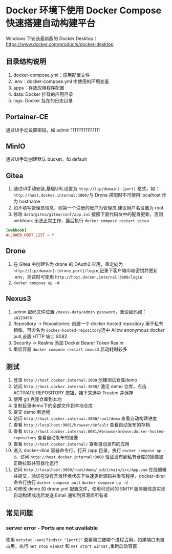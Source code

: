 # Docker 环境下使用 Docker Compose 快速搭建自动构建平台

Windows 下安装最新版的 Docker Desktop：<https://www.docker.com/products/docker-desktop>

## 目录结构说明

1. docker-compose.yml：应用配置文件
1. .env：docker-compose.yml 中使用的环境变量
1. apps：存放应用程序配置
1. data: Docker 挂载的应用目录
1. logs: Docker 挂在的日志目录

## Portainer-CE

通过UI手动设置密码，如 admin 1111111111111111

## MinIO

通过UI手动创建默认 bucket，如 default

## Gitea

1. 通过UI手动安装,基础URL设置为 `http://[ip/domain]:[port]` 格式，如：`http://host.docker.internal:3000/`与 Drone 搭配时不可使用 localhost 作为 hostname
1. 如不填写管理员信息，则第一个注册的账户为管理员,建议用户名设置为 root
1. 修改 `data/gitea/gitea/conf/app.ini` 按照下面代码块中的配置更新，否则 webhook 无法正常工作，最后执行 `docker compose restart gitea`

```conf
[webhook] 
ALLOWED_HOST_LIST = *
```

## Drone

1. 在 Gitea 中创建名为 drone 的 OAuth2 应用，重定向为 `http://[ip/domain]:[drone_port]/login`,记录下客户端ID和密钥并更新 .env，测试时可使用 `http://host.docker.internal:3800/login`
1. `docker compose up -d` 

## Nexus3

1. admin 密码文件位置 `/nexus-data/admin.password`，重设密码如：`aA123456!`
1. Repository -> Repositories: 创建一个 docker hosted repository 用于私有镜像，可命名为 `docker-hosted-repository`选中 Allow anonymous docker pull,设置 HTTP 端口 8082
1. Security -> Realms 添加 Docker Bearer Token Realm
1. 重启容器 `docker compose restart nexus3` 启动耗时较多

## 测试

1. 登录 `http://host.docker.internal:3000` 创建测试仓库demo
1. 访问 `http://host.docker.internal:3800/` 激活 demo 仓库，点击 ACTIVATE REPOSITORY 按钮，接下来选中 Trusted 并保存
1. 使用 git 克隆仓库到本地
1. 复制目录demo下的全部文件到本地仓库
1. 提交 demo 到远程
1. 访问 `http://host.docker.internal:3800/root/demo` 查看自动构建进度
1. 查看 `http://localhost:9001/browser/default` 查看自动发布的存档
1. 查看 `http://host.docker.internal:8081/#browse/browse:docker-hosted-repository` 查看自动发布的镜像
1. 查看 `http://host.docker.internal/` 查看自动发布的应用
1. 进入 docker-dind 容器命令行，打开 /app 目录，执行 `docker compose up -d`，访问 `http://host.docker.internal:8080` 验证发布到私有仓库的镜像被正确拉取并容器化运行
1. 访问 `http://localhost:3000/root/demo/_edit/main/src/App.vue` 在线编辑并提交，验证在没有开发环境状态下快速更新源码并发布程序，docker-dind 命令行执行 `docker compose pull` `docker compose up -d`
1. 可修改 demo 的 drone.yml 配置文件，使用可访问的 SMTP 服务器信息实现自动构建成功后发送 Email 通知到资源库所有者

## 常见问题

### server error - Ports are not available

使用 `netstat -ano|findstr "[port]"` 查看端口被哪个进程占用，如果端口未被占用，执行 `net stop winnat` 和 `net start winnat` ,重新启动容器